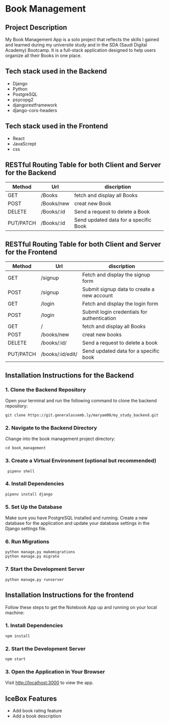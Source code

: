 # Book Management

## Project Description
My Book Management App is a solo project that reflects the skills I gained and learned during my universite study and in the SDA (Saudi Digital Academy) Bootcamp. It is a full-stack application designed to help users organize all their Books in one place.

## Tech stack used in the Backend
- Django
- Python
- PostgreSQL
- psycopg2 
- djangorestframework 
- django-cors-headers 

## Tech stack used in the Frontend
- React
- JavaScrept
- css


## RESTful Routing Table for both Client and Server for the Backend


| Method | Url | discription |
| ------ | ------ |----------------------|
| GET | /Books| fetch and display all Books |
| POST | /Books/new | creat new Book |
| DELETE | /Books/:id| Send a request to delete a Book |
| PUT/PATCH |  /Books/:id | Send updated data for a specific Book |

## RESTful Routing Table for both Client and Server for the Frontend

| Method | Url | discription |
| ------ | ------ |----------------------|
| GET | /signup| Fetch and display the signup form |
| POST | /signup| Submit signup data to create a new account |
| GET | /login| Fetch and display the login form |
| POST | /login| Submit login credentials for authentication|
| GET | /| fetch and display all Books |
| POST | /books/new | creat new books |
| DELETE | /books/:id/| Send a request to delete a book |
| PUT/PATCH |  /books/:id/edit/ | Send updated data for a specific book |


## Installation Instructions for the Backend

### 1. Clone the Backend Repository

   Open your terminal and run the following command to clone the backend repository:

   ```
   git clone https://git.generalassemb.ly/maryam00/my_study_backend.git
   ```

### 2. Navigate to the Backend Directory

   Change into the book management project directory:

   ```
   cd book_management
   ```

### 3. Create a Virtual Environment (optional but recommended)

   ```
    pipenv shell 
   ```

### 4. Install Dependencies

   ```
   pipenv install django
   ```

### 5. Set Up the Database

   Make sure you have PostgreSQL installed and running. Create a new database for the application and update your database settings in the Django settings file.

### 6. Run Migrations

   ```
python manage.py makemigrations
python manage.py migrate
   ```

### 7. Start the Development Server

   ```
   python manage.py runserver
   ```
## Installation Instructions for the frontend
Follow these steps to get the Notebook App up and running on your local machine:

### 1. Install Dependencies
```
npm install
```
### 2. Start the Development Server
```
npm start
```

### 3. Open the Application in Your Browser

Visit [http://localhost:3000](http://localhost:3000) to view the app.

## IceBox Features
- Add book rating feature
- Add a book description
